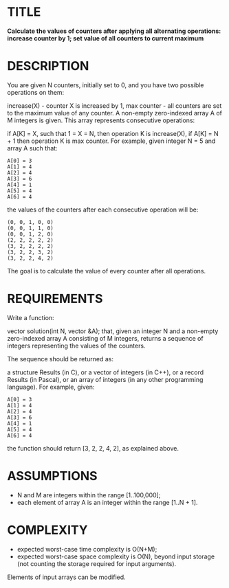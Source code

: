 TITLE
=====
**Calculate the values of counters after applying all alternating operations: increase counter by 1; set value of all counters to current maximum**

DESCRIPTION
===========
You are given N counters, initially set to 0, and you have two possible operations on them:

increase(X) - counter X is increased by 1,
max counter - all counters are set to the maximum value of any counter.
A non-empty zero-indexed array A of M integers is given. This array represents consecutive operations:

if A[K] = X, such that 1 = X = N, then operation K is increase(X),
if A[K] = N + 1 then operation K is max counter.
For example, given integer N = 5 and array A such that:

    A[0] = 3
    A[1] = 4
    A[2] = 4
    A[3] = 6
    A[4] = 1
    A[5] = 4
    A[6] = 4
the values of the counters after each consecutive operation will be:

    (0, 0, 1, 0, 0)
    (0, 0, 1, 1, 0)
    (0, 0, 1, 2, 0)
    (2, 2, 2, 2, 2)
    (3, 2, 2, 2, 2)
    (3, 2, 2, 3, 2)
    (3, 2, 2, 4, 2)
The goal is to calculate the value of every counter after all operations.

REQUIREMENTS
============
Write a function:

vector<int> solution(int N, vector<int> &A);
that, given an integer N and a non-empty zero-indexed array A consisting of M integers, returns a sequence of integers representing the values of the counters.

The sequence should be returned as:

a structure Results (in C), or
a vector of integers (in C++), or
a record Results (in Pascal), or
an array of integers (in any other programming language).
For example, given:

    A[0] = 3
    A[1] = 4
    A[2] = 4
    A[3] = 6
    A[4] = 1
    A[5] = 4
    A[6] = 4
the function should return [3, 2, 2, 4, 2], as explained above.

ASSUMPTIONS
===========
* N and M are integers within the range [1..100,000];
* each element of array A is an integer within the range [1..N + 1].

COMPLEXITY
===========
* expected worst-case time complexity is O(N+M);
* expected worst-case space complexity is O(N), beyond input storage (not counting the storage required for input arguments).

Elements of input arrays can be modified.
